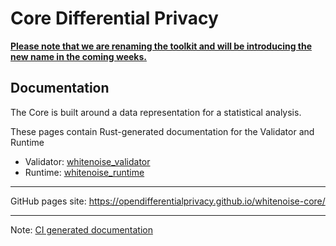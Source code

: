# Core Differential Privacy

[**Please note that we are renaming the toolkit and will be introducing the new name in the coming weeks.**](https://projects.iq.harvard.edu/opendp/blog/building-inclusive-community)

## Documentation

The Core is built around a data representation for a statistical analysis.

These pages contain Rust-generated documentation for the Validator and Runtime

- Validator: [whitenoise_validator](https://opendifferentialprivacy.github.io/whitenoise-core/doc/whitenoise_validator/index.html)
- Runtime: [whitenoise_runtime](https://opendifferentialprivacy.github.io/whitenoise-core/doc/whitenoise_runtime/index.html)

---

GitHub pages site: https://opendifferentialprivacy.github.io/whitenoise-core/

---

Note: [CI generated documentation](https://github.com/opendifferentialprivacy/whitenoise-core/blob/develop/.travis.yml)
